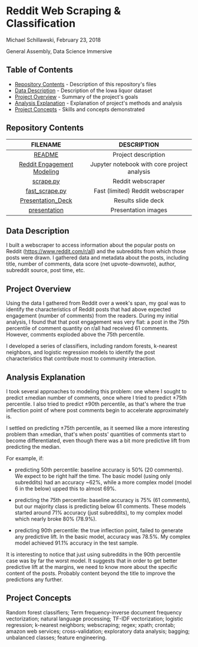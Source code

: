 # Reddit Web Scraping & Classification

Michael Schillawski, February 23, 2018

General Assembly, Data Science Immersive

## Table of Contents

- [Repository Contents](#repository-contents) - Description of this repository's files
- [Data Description](#data-description) - Description of the Iowa liquor dataset
- [Project Overview](#project-overview) - Summary of the project's goals
- [Analysis Explanation](#analysis-explanation) - Explanation of project's methods and analysis
- [Project Concepts](#project-concepts) - Skills and concepts demonstrated

## Repository Contents

| FILENAME |     DESCRIPTION    |
|:-------------:|:--------------:|
|  [README](./README.md) | Project description |
| [Reddit Engagement Modeling](https://git.generalassemb.ly/mjschillawski/project-3/blob/master/Reddit%20Engagement%20Modeling.ipynb) |    Jupyter notebook with core project analysis    |
| [scrape.py](https://git.generalassemb.ly/mjschillawski/project-3/blob/master/scrape.py) | Reddit webscraper |
| [fast_scrape.py](https://git.generalassemb.ly/mjschillawski/project-3/blob/master/fast_scrape.py) | Fast (limited) Reddit webscraper |
|   [Presentation_Deck](https://docs.google.com/presentation/d/1leYDsorOnXZYO6Z4x6g6uOh5kP6r90iXnk5EQ_Pr_sU/edit?usp=sharing)    |    Results slide deck    |
| [presentation](./presentation) | Presentation images |

## Data Description

I built a webscraper to access information about the popular posts on Reddit (https://www.reddit.com/r/all) and the subreddits from which those posts were drawn. I gathered data and metadata about the posts, including title, number of comments, data score (net upvote-downvote), author, subreddit source, post time, etc.

## Project Overview

Using the data I gathered from Reddit over a week's span, my goal was to identify the characteristics of Reddit posts that had above expected engagement (number of comments) from the readers. During my initial analysis, I found that that post engagement was very flat: a post in the 75th percentile of comment quantity on r/all had received 61 comments. However, comments exploded above the 75th percentile. 

I developed a series of classifiers, including random forests, k-nearest neighbors, and logistic regression models to identify the post characteristics that contribute most to community interaction.

## Analysis Explanation

I took several approaches to modeling this problem: one where I sought to predict ±median number of comments, once where I tried to predict ±75th percentile. I also tried to predict ±90th percentile, as that's where the true inflection point of where post comments begin to accelerate approximately is. 

I settled on predicting ±75th percentile, as it seemed like a more interesting problem than ±median, that's when posts' quantities of comments start to become differentiated, even though there was a bit more predictive lift from predicting the median.

For example, if:

- predicting 50th percentile: baseline accuracy is 50% (20 comments). We expect to be right half the time. The basic model (using only subreddits) had an accuracy ~62%, while a more complex model (model 6 in the below) upped this to almost 69%. 

- predicting the 75th percentile: baseline accuracy is 75% (61 comments), but our majority class is predicting below 61 comments. These models started around 71% accuracy (just subreddits), to my complex model which nearly broke 80% (78.9%). 

- predicting 90th percentile: the true inflection point, failed to generate any predictive lift. In the basic model, accuracy was 78.5%. My complex model achieved 91.1% accuracy in the test sample. 

It is interesting to notice that just using subreddits in the 90th percentile case was by far the worst model. It suggests that in order to get better predictive lift at the margins, we need to know more about the specific content of the posts. Probably content beyond the title to improve the predictions any further.

## Project Concepts

Random forest classifiers; Term frequency-inverse document frequency vectorization; natural language processing; TF-IDF vectorization; logistic regression; k-nearest neighbors; webscraping; regex; xpath; crontab; amazon web services; cross-validation; exploratory data analysis; bagging; unbalanced classes; feature engineering.